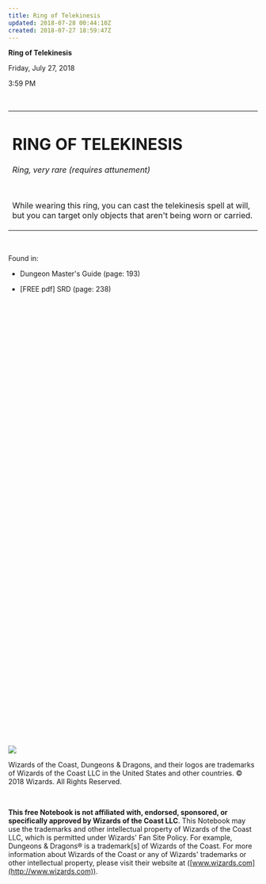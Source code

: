 ```yaml
---
title: Ring of Telekinesis
updated: 2018-07-28 00:44:10Z
created: 2018-07-27 18:59:47Z
---
```


**Ring of Telekinesis**

Friday, July 27, 2018

3:59 PM

 

<table><tbody><tr class="odd"><td><h1 id="ring-of-telekinesis"><strong>RING OF TELEKINESIS</strong></h1><p><em>Ring, very rare (requires attunement)</em></p><p> </p><p>While wearing this ring, you can cast the telekinesis spell at will, but you can target only objects that aren't being worn or carried.</p></td></tr></tbody></table>

 

Found in:

-   Dungeon Master's Guide (page: 193)

-   \[FREE pdf\] SRD (page: 238)

 

 

 

 

 

 

 

 

 

 

 

 

 

 

 

 

 

 

 

 

 

 

 

 

 

 

 

 

 

![](tmp\media\image1.png)

Wizards of the Coast, Dungeons & Dragons, and their logos are trademarks of Wizards of the Coast LLC in the United States and other countries. © 2018 Wizards. All Rights Reserved.

 

**This free Notebook is not affiliated with, endorsed, sponsored, or specifically approved by Wizards of the Coast LLC**. This Notebook may use the trademarks and other intellectual property of Wizards of the Coast LLC, which is permitted under Wizards' Fan Site Policy. For example, Dungeons & Dragons® is a trademark\[s\] of Wizards of the Coast. For more information about Wizards of the Coast or any of Wizards' trademarks or other intellectual property, please visit their website at ([www.wizards.com](http://www.wizards.com)).
